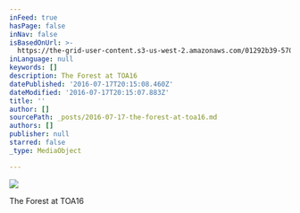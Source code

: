 ```yaml
---
inFeed: true
hasPage: false
inNav: false
isBasedOnUrl: >-
  https://the-grid-user-content.s3-us-west-2.amazonaws.com/01292b39-570a-4e64-99f4-d771e65d0dda.jpg
inLanguage: null
keywords: []
description: The Forest at TOA16
datePublished: '2016-07-17T20:15:08.460Z'
dateModified: '2016-07-17T20:15:07.883Z'
title: ''
author: []
sourcePath: _posts/2016-07-17-the-forest-at-toa16.md
authors: []
publisher: null
starred: false
_type: MediaObject

---
```

![](https://the-grid-user-content.s3-us-west-2.amazonaws.com/01292b39-570a-4e64-99f4-d771e65d0dda.jpg)

The Forest at TOA16